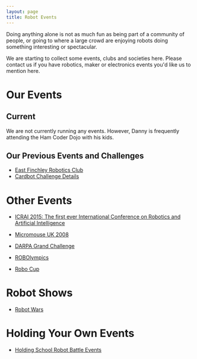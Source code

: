 ```yaml
---
layout: page
title: Robot Events
---
```

Doing anything alone is not as much fun as being part of a community of people, 
or going to where a large crowd are enjoying robots doing something interesting or spectacular.

We are starting to collect some events, clubs and societies here. 
Please contact us if you have robotics, maker or electronics events you'd like us to mention here.

# Our Events

## Current

We are not currently running any events. However, Danny is frequently attending the Ham Coder Dojo with his kids.

## Our Previous Events and Challenges

* [East Finchley Robotics Club](/wiki/east_finchley_robotics_club.html)
* [Cardbot Challenge Details](/wiki/cardbot_challenge_details.html)

# Other Events

* [ICRAI 2015: The first ever International Conference on Robotics and Artificial Intelligence](/pages/icra_2015.html)
* [Micromouse UK 2008](/2008/07/06/uk-micromouse-2008)

* [DARPA Grand Challenge](darpa_grand_challenge.html)
* [ROBOlympics](/wiki/robolympics.html)
* [Robo Cup](/wiki/robo_cup.html)


# Robot Shows

* [Robot Wars](/wiki/robot_wars.html)

# Holding Your Own Events

* [Holding School Robot Battle Events](/wiki/holding_school_robot_battle_events.html)